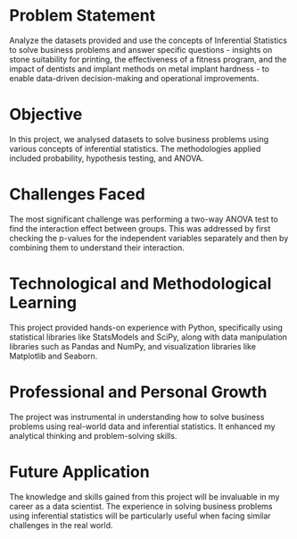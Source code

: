 # Problem Statement
Analyze the datasets provided and use the concepts of Inferential Statistics to solve business problems and answer specific questions - insights on stone suitability for printing, the effectiveness of a fitness program, and the impact of dentists and implant methods on metal implant hardness - to enable data-driven decision-making and operational improvements.
# Objective
In this project, we analysed datasets to solve business problems using various concepts of inferential statistics. The methodologies applied included probability, hypothesis testing, and ANOVA.
# Challenges Faced
The most significant challenge was performing a two-way ANOVA test to find the interaction effect between groups. This was addressed by first checking the p-values for the independent variables separately and then by combining them to understand their interaction.
# Technological and Methodological Learning
This project provided hands-on experience with Python, specifically using statistical libraries like StatsModels and SciPy, along with data manipulation libraries such as Pandas and NumPy, and visualization libraries like Matplotlib and Seaborn.
# Professional and Personal Growth
The project was instrumental in understanding how to solve business problems using real-world data and inferential statistics. It enhanced my analytical thinking and problem-solving skills.
# Future Application
The knowledge and skills gained from this project will be invaluable in my career as a data scientist. The experience in solving business problems using inferential statistics will be particularly useful when facing similar challenges in the real world.

